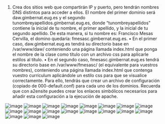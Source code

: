 1. Crea dos sitios web que compartirán IP y puerto, pero tendrán nombres DNS distintos
para acceder a ellos. El nombre del primer dominio será daw.gimbernat.eug.es y el
segundo tunombreyapellidos.gimbernat.eug.es, donde “tunombreyapellidos” contiene
la inicial de tu nombre, el primer apellido, y la inicial de tu segundo apellido. De esta
manera, si tu nombre es: Francisco Mesas Cervilla, el domino quedaría:
fmesasc.gimbernat.eug.es.
• En el primer caso, daw.gimbernat.eug.es tendrá su directorio base en
/var/www/daw/ conteniendo una página llamada index.html que ponga el
nombre de la clase como título con un archivo css para aplicarle estilos al título.
• En el segundo caso, fmesasc.gimbernat.eug.es tendrá su directorio base en
/var/www/fmesasc/ (el equivalente para vuestros nombres), conteniendo una
página llamada index.html que contenga vuestro currículum aplicándole un
estilo css para que se visualice correctamente.
Para ello, tendrás que crear un archivo de configuración (copiado de 000-default.conf)
para cada uno de los dominios. Recuerda que con a2ensite puedes crear los enlaces
simbólicos necesarios para añadir esta configuración a la ejecución de apache.


![image](https://user-images.githubusercontent.com/113515441/202519526-1184556f-fb82-43ac-8793-1ee457470176.png)
![image](https://user-images.githubusercontent.com/113515441/202519535-0cf4f060-81f8-4ddf-ba7f-4acf94b3b5d2.png)
![image](https://user-images.githubusercontent.com/113515441/202519557-e362a1b8-8bd3-4658-9fd5-99abdcecc359.png)
![image](https://user-images.githubusercontent.com/113515441/202519576-b570c4cb-126a-44c8-8913-9893f3fc3f72.png)
![image](https://user-images.githubusercontent.com/113515441/202519599-480fe8e9-ef5d-4f6e-8f67-df638b8833fe.png)
![image](https://user-images.githubusercontent.com/113515441/202519608-c67a4f3f-4933-4901-8125-2bfd0447add0.png)
![image](https://user-images.githubusercontent.com/113515441/202519651-9210f300-a238-476b-b301-8b1429933cd7.png)
![image](https://user-images.githubusercontent.com/113515441/202519664-2bace786-1e9c-4975-a0e5-94f83ec91497.png)
![image](https://user-images.githubusercontent.com/113515441/202519676-18cdf29b-b7a9-4cb0-aa7c-e1af00bc18f4.png)
![image](https://user-images.githubusercontent.com/113515441/202519718-b5886a2d-611f-4cc5-8506-dc64dd2a0f60.png)
![image](https://user-images.githubusercontent.com/113515441/202519753-c9e34946-994d-488b-8841-4090377b44db.png)
![image](https://user-images.githubusercontent.com/113515441/202519765-e304e360-e7c7-403e-b0fe-1d89206d0d5c.png)
![image](https://user-images.githubusercontent.com/113515441/202519811-c2a7625b-e3d2-448f-b599-abf59715a9ba.png)
![image](https://user-images.githubusercontent.com/113515441/202519840-edb11f30-1193-4d0d-ad8b-42165e317829.png)
![image](https://user-images.githubusercontent.com/113515441/202519870-bf220429-3c6b-4cd4-bcf9-027c18e90339.png)
![image](https://user-images.githubusercontent.com/113515441/202519896-3951bf64-2792-45b7-9d2d-9fd2b299fe27.png)
![image](https://user-images.githubusercontent.com/113515441/202519910-27d7402a-1ffa-45fc-9d72-e86a51fc4e35.png)
![image](https://user-images.githubusercontent.com/113515441/202519935-48b3736b-3547-44d9-83b5-5846a9a9b31f.png)
![image](https://user-images.githubusercontent.com/113515441/202519973-b96ac7a6-7124-4364-82e8-1ff5887fb917.png)


